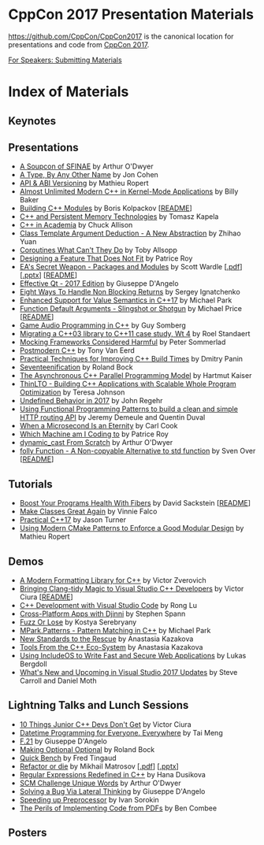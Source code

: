 CppCon 2017 Presentation Materials
==================================

https://github.com/CppCon/CppCon2017 is the canonical location for presentations
and code from [CppCon 2017](http://cppcon.org).

[For Speakers: Submitting Materials](Submitting.md)
# Index of Materials

## Keynotes 


## Presentations 

 - [A Soupcon of SFINAE](Presentations/A%20Soupcon%20of%20SFINAE/A%20Soupcon%20of%20SFINAE%20-%20Arthur%20O%27Dwyer%20-%20CppCon%202017.pdf) by Arthur O'Dwyer
 - [A Type, By Any Other Name](Presentations/A%20Type%2C%20By%20Any%20Other%20Name/A%20Type%2C%20By%20Any%20Other%20Name%20-%20Jon%20Cohen%20-%20CppCon%202017.pdf) by Jon Cohen
 - [API & ABI Versioning](Presentations/API%20%26%20ABI%20Versioning/API%20%26%20ABI%20Versioning%20-%20Mathieu%20Ropert%20-%20CppCon%202017.pdf) by Mathieu Ropert
 - [Almost Unlimited Modern C++ in Kernel-Mode Applications](Presentations/Almost%20Unlimited%20Modern%20C%2B%2B%20in%20Kernel-Mode%20Applications/Almost%20Unlimited%20Modern%20C%2B%2B%20in%20Kernel-Mode%20Applications%20-%20Billy%20Baker%20-%20CppCon%202017.pdf) by Billy Baker
 - [Building C++ Modules](Presentations/Building%20C%2B%2B%20Modules/Building%20C%2B%2B%20Modules%20-%20Boris%20Kolpackov%20-%20CppCon%202017.pdf) by Boris Kolpackov \[[README](Presentations/Building%20C%2B%2B%20Modules/README.md)\]
 - [C++ and Persistent Memory Technologies](Presentations/C%2B%2B%20and%20Persistent%20Memory%20Technologies/C%2B%2B%20and%20Persistent%20Memory%20Technologies%20-%20Tomasz%20Kapela%20-%20CppCon%202017.pdf) by Tomasz Kapela
 - [C++ in Academia](Presentations/C%2B%2B%20in%20Academia/C%2B%2B%20in%20Academia%20-%20Chuck%20Allison%20-%20CppCon%202017.pptx) by Chuck Allison
 - [Class Template Argument Deduction - A New Abstraction](Presentations/Class%20Template%20Argument%20Deduction%20-%20A%20New%20Abstraction/Class%20Template%20Argument%20Deduction%20-%20A%20New%20Abstraction%20-%20Zhihao%20Yuan%20-%20CppCon%202017.pdf) by Zhihao Yuan
 - [Coroutines What Can't They Do](Presentations/Coroutines%20What%20Can%27t%20They%20Do/Coroutines%20What%20Can%27t%20They%20Do%20-%20Toby%20Allsopp%20-%20CppCon%202017.pdf) by Toby Allsopp
 - [Designing a Feature That Does Not Fit](Presentations/Designing%20a%20Feature%20That%20Does%20Not%20Fit/Designing%20a%20Feature%20That%20Does%20Not%20Fit%20-%20Patrice%20Roy%20-%20CppCon%202017.pdf) by Patrice Roy
 - [EA's Secret Weapon - Packages and Modules](Presentations/EA%27s%20Secret%20Weapon%20-%20Packages%20and%20Modules/EA%27s%20Secret%20Weapon%20-%20Packages%20and%20Modules%20-%20Scott%20Wardle%20-%20CppCon%202017.pdf) by Scott Wardle \[[.pdf](Presentations/EA%27s%20Secret%20Weapon%20-%20Packages%20and%20Modules/EA%27s%20Secret%20Weapon%20-%20Packages%20and%20Modules%20-%20Scott%20Wardle%20-%20CppCon%202017.pdf)\] \[[.pptx](Presentations/EA%27s%20Secret%20Weapon%20-%20Packages%20and%20Modules/EA%27s%20Secret%20Weapon%20-%20Packages%20and%20Modules%20-%20Scott%20Wardle%20-%20CppCon%202017.pptx)\] \[[README](Presentations/EA%27s%20Secret%20Weapon%20-%20Packages%20and%20Modules/README.md)\]
 - [Effective Qt - 2017 Edition](Presentations/Effective%20Qt%20-%202017%20Edition/Effective%20Qt%20-%202017%20Edition%20-%20Giuseppe%20D%27Angelo%20-%20CppCon%202017.pdf) by Giuseppe D'Angelo
 - [Eight Ways To Handle Non Blocking Returns](Presentations/Eight%20Ways%20To%20Handle%20Non%20Blocking%20Returns/Eight%20Ways%20To%20Handle%20Non%20Blocking%20Returns%20-%20Sergey%20Ignatchenko%20-%20CppCon%202017.pdf) by Sergey Ignatchenko
 - [Enhanced Support for Value Semantics in C++17](Presentations/Enhanced%20Support%20for%20Value%20Semantics%20in%20C%2B%2B17/Enhanced%20Support%20for%20Value%20Semantics%20in%20C%2B%2B17%20-%20Michael%20Park%20-%20CppCon%202017.pdf) by Michael Park
 - [Function Default Arguments - Slingshot or Shotgun](Presentations/Function%20Default%20Arguments%20-%20Slingshot%20or%20Shotgun/Function%20Default%20Arguments%20-%20Slingshot%20or%20Shotgun%20-%20Michael%20Price%20-%20CppCon%202017.pdf) by Michael Price \[[README](Presentations/Function%20Default%20Arguments%20-%20Slingshot%20or%20Shotgun/README.md)\]
 - [Game Audio Programming in C++](Presentations/Game%20Audio%20Programming%20in%20C%2B%2B/Game%20Audio%20Programming%20in%20C%2B%2B%20-%20Guy%20Somberg%20-%20CppCon%202017.pdf) by Guy Somberg
 - [Migrating a C++03 library to C++11 case study, Wt 4](Presentations/Migrating%20a%20C%2B%2B03%20library%20to%20C%2B%2B11%20case%20study%2C%20Wt%204/Migrating%20a%20C%2B%2B03%20library%20to%20C%2B%2B11%20case%20study%2C%20Wt%204%20-%20Roel%20Standaert%20-%20CppCon%202017.pdf) by Roel Standaert
 - [Mocking Frameworks Considered Harmful](Presentations/Mocking%20Frameworks%20Considered%20Harmful/Mocking%20Frameworks%20Considered%20Harmful%20-%20Peter%20Sommerlad%20-%20CppCon%202017.pdf) by Peter Sommerlad
 - [Postmodern C++](Presentations/Postmodern%20C%2B%2B/Postmodern%20C%2B%2B%20-%20Tony%20Van%20Eerd%20-%20CppCon%202017.pdf) by Tony Van Eerd
 - [Practical Techniques for Improving C++ Build Times](Presentations/Practical%20Techniques%20for%20Improving%20C%2B%2B%20Build%20Times/Practical%20Techniques%20for%20Improving%20C%2B%2B%20Build%20Times%20-%20Dmitry%20Panin%20-%20CppCon%202017.pdf) by Dmitry Panin
 - [Seventeenification](Presentations/Seventeenification/Seventeenification%20-%20Roland%20Bock%20-%20CppCon%202017.pdf) by Roland Bock
 - [The Asynchronous C++ Parallel Programming Model](Presentations/The%20Asynchronous%20C%2B%2B%20Parallel%20Programming%20Model/The%20Asynchronous%20C%2B%2B%20Parallel%20Programming%20Model%20-%20Hartmut%20Kaiser%20-%20CppCon%202017.pdf) by Hartmut Kaiser
 - [ThinLTO - Building C++ Applications with Scalable Whole Program Optimization](Presentations/ThinLTO%20-%20Building%20C%2B%2B%20Applications%20with%20Scalable%20Whole%20Program%20Optimization/ThinLTO%20-%20Building%20C%2B%2B%20Applications%20with%20Scalable%20Whole%20Program%20Optimization%20-%20Teresa%20Johnson%20-%20CppCon%202017.pdf) by Teresa Johnson
 - [Undefined Behavior in 2017](Presentations/Undefined%20Behavior%20in%202017/Undefined%20Behavior%20in%202017%20-%20John%20Regehr%20-%20CppCon%202017.pdf) by John Regehr
 - [Using Functional Programming Patterns to build a clean and simple HTTP routing API](Presentations/Using%20Functional%20Programming%20Patterns%20to%20build%20a%20clean%20and%20simple%20HTTP%20routing%20API/Using%20Functional%20Programming%20Patterns%20to%20build%20a%20clean%20and%20simple%20HTTP%20routing%20API%20-%20Jeremy%20Demeule%20and%20Quentin%20Duval%20-%20CppCon%202017.pdf) by Jeremy Demeule and Quentin Duval
 - [When a Microsecond Is an Eternity](Presentations/When%20a%20Microsecond%20Is%20an%20Eternity/When%20a%20Microsecond%20Is%20an%20Eternity%20-%20Carl%20Cook%20-%20CppCon%202017.pdf) by Carl Cook
 - [Which Machine am I Coding to](Presentations/Which%20Machine%20am%20I%20Coding%20to/Which%20Machine%20am%20I%20Coding%20to%20-%20Patrice%20Roy%20-%20CppCon%202017.pdf) by Patrice Roy
 - [dynamic_cast From Scratch](Presentations/dynamic_cast%20From%20Scratch/dynamic_cast%20From%20Scratch%20-%20Arthur%20O%27Dwyer%20-%20CppCon%202017.pdf) by Arthur O'Dwyer
 - [folly Function - A Non-copyable Alternative to std function](Presentations/folly%20Function%20-%20A%20Non-copyable%20Alternative%20to%20std%20function/folly%20Function%20-%20A%20Non-copyable%20Alternative%20to%20std%20function%20-%20Sven%20Over%20-%20CppCon%202017.pdf) by Sven Over \[[README](Presentations/folly%20Function%20-%20A%20Non-copyable%20Alternative%20to%20std%20function/README.md)\]

## Tutorials 

 - [Boost Your Programs Health With Fibers](Tutorials/Boost%20Your%20Programs%20Health%20With%20Fibers/Boost%20Your%20Programs%20Health%20With%20Fibers%20-%20David%20Sackstein%20-%20CppCon%202017.pdf) by David Sackstein \[[README](Tutorials/Boost%20Your%20Programs%20Health%20With%20Fibers/README.md)\]
 - [Make Classes Great Again](Tutorials/Make%20Classes%20Great%20Again/Make%20Classes%20Great%20Again%20-%20Vinnie%20Falco%20-%20CppCon%202017.pdf) by Vinnie Falco
 - [Practical C++17](Tutorials/Practical%20C%2B%2B17/Practical%20C%2B%2B17%20-%20Jason%20Turner%20-%20CppCon%202017.pdf) by Jason Turner
 - [Using Modern CMake Patterns to Enforce a Good Modular Design](Tutorials/Using%20Modern%20CMake%20Patterns%20to%20Enforce%20a%20Good%20Modular%20Design/Using%20Modern%20CMake%20Patterns%20to%20Enforce%20a%20Good%20Modular%20Design%20-%20Mathieu%20Ropert%20-%20CppCon%202017.pdf) by Mathieu Ropert

## Demos 

 - [A Modern Formatting Library for C++](Demos/A%20Modern%20Formatting%20Library%20for%20C%2B%2B/A%20Modern%20Formatting%20Library%20for%20C%2B%2B%20-%20Victor%20Zverovich%20-%20CppCon%202017.pdf) by Victor Zverovich
 - [Bringing Clang-tidy Magic to Visual Studio C++ Developers](Demos/Bringing%20Clang-tidy%20Magic%20to%20Visual%20Studio%20C%2B%2B%20Developers/Bringing%20Clang-tidy%20Magic%20to%20Visual%20Studio%20C%2B%2B%20Developers%20-%20Victor%20Ciura%20-%20CppCon%202017.pdf) by Victor Ciura \[[README](Demos/Bringing%20Clang-tidy%20Magic%20to%20Visual%20Studio%20C%2B%2B%20Developers/README.md)\]
 - [C++ Development with Visual Studio Code](Demos/C%2B%2B%20Development%20with%20Visual%20Studio%20Code/C%2B%2B%20Development%20with%20Visual%20Studio%20Code%20-%20Rong%20Lu%20-%20CppCon%202017.pptx) by Rong Lu
 - [Cross-Platform Apps with Djinni](Demos/Cross-Platform%20Apps%20with%20Djinni/Cross-Platform%20Apps%20with%20Djinni%20-%20Stephen%20Spann%20-%20CppCon%202017.pdf) by Stephen Spann
 - [Fuzz Or Lose](Demos/Fuzz%20Or%20Lose/Fuzz%20Or%20Lose%20-%20Kostya%20Serebryany%20-%20CppCon%202017.pdf) by Kostya Serebryany
 - [MPark.Patterns - Pattern Matching in C++](Demos/MPark.Patterns%20-%20Pattern%20Matching%20in%20C%2B%2B/MPark.Patterns%20-%20Pattern%20Matching%20in%20C%2B%2B%20-%20Michael%20Park%20-%20CppCon%202017.pdf) by Michael Park
 - [New Standards to the Rescue](Demos/New%20Standards%20to%20the%20Rescue/New%20Standards%20to%20the%20Rescue%20-%20Anastasia%20Kazakova%20-%20CppCon%202017.pdf) by Anastasia Kazakova
 - [Tools From the C++ Eco-System](Demos/Tools%20From%20the%20C%2B%2B%20Eco-System/Tools%20From%20the%20C%2B%2B%20Eco-System%20-%20Anastasia%20Kazakova%20-%20CppCon%202017.pdf) by Anastasia Kazakova
 - [Using IncludeOS to Write Fast and Secure Web Applications](Demos/Using%20IncludeOS%20to%20Write%20Fast%20and%20Secure%20Web%20Applications/Using%20IncludeOS%20to%20Write%20Fast%20and%20Secure%20Web%20Applications%20-%20Lukas%20Bergdoll%20-%20CppCon%202017.pdf) by Lukas Bergdoll
 - [What's New and Upcoming in Visual Studio 2017 Updates](Demos/What%27s%20New%20and%20Upcoming%20in%20Visual%20Studio%202017%20Updates/What%27s%20New%20and%20Upcoming%20in%20Visual%20Studio%202017%20Updates%20-%20Steve%20Carroll%20and%20Daniel%20Moth%20-%20CppCon%202017.pptx) by Steve Carroll and Daniel Moth

## Lightning Talks and Lunch Sessions 

 - [10 Things Junior C++ Devs Don't Get](Lightning%20Talks%20and%20Lunch%20Sessions/10%20Things%20Junior%20C%2B%2B%20Devs%20Don%27t%20Get/10%20Things%20Junior%20C%2B%2B%20Devs%20Don%27t%20Get%20-%20Victor%20Ciura%20-%20CppCon%202017.pdf) by Victor Ciura
 - [Datetime Programming for Everyone. Everywhere](Lightning%20Talks%20and%20Lunch%20Sessions/Datetime%20Programming%20for%20Everyone.%20Everywhere/Datetime%20Programming%20for%20Everyone.%20Everywhere%20-%20Tai%20Meng%20-%20CppCon%202017.pdf) by Tai Meng
 - [F.21](Lightning%20Talks%20and%20Lunch%20Sessions/F.21/F.21%20-%20Giuseppe%20D%27Angelo%20-%20CppCon%202017.pdf) by Giuseppe D'Angelo
 - [Making Optional Optional](Lightning%20Talks%20and%20Lunch%20Sessions/Making%20Optional%20Optional/Making%20Optional%20Optional%20-%20Roland%20Bock%20-%20CppCon%202017.pdf) by Roland Bock
 - [Quick Bench](Lightning%20Talks%20and%20Lunch%20Sessions/Quick%20Bench/Quick%20Bench%20-%20Fred%20Tingaud%20-%20CppCon%202017.pdf) by Fred Tingaud
 - [Refactor or die](Lightning%20Talks%20and%20Lunch%20Sessions/Refactor%20or%20die/Refactor%20or%20die%20-%20Mikhail%20Matrosov%20-%20CppCon%202017.pdf) by Mikhail Matrosov \[[.pdf](Lightning%20Talks%20and%20Lunch%20Sessions/Refactor%20or%20die/Refactor%20or%20die%20-%20Mikhail%20Matrosov%20-%20CppCon%202017.pdf)\] \[[.pptx](Lightning%20Talks%20and%20Lunch%20Sessions/Refactor%20or%20die/Refactor%20or%20die%20-%20Mikhail%20Matrosov%20-%20CppCon%202017.pptx)\]
 - [Regular Expressions Redefined in C++](Lightning%20Talks%20and%20Lunch%20Sessions/Regular%20Expressions%20Redefined%20in%20C%2B%2B/Regular%20Expressions%20Redefined%20in%20C%2B%2B%20-%20Hana%20Dusikova%20-%20CppCon%202017.pdf) by Hana Dusikova
 - [SCM Challenge Unique Words](Lightning%20Talks%20and%20Lunch%20Sessions/SCM%20Challenge%20Unique%20Words/SCM%20Challenge%20Unique%20Words%20-%20Arthur%20O%27Dwyer%20-%20CppCon%202017.pdf) by Arthur O'Dwyer
 - [Solving a Bug Via Lateral Thinking](Lightning%20Talks%20and%20Lunch%20Sessions/Solving%20a%20Bug%20Via%20Lateral%20Thinking/Solving%20a%20Bug%20Via%20Lateral%20Thinking%20-%20Giuseppe%20D%27Angelo%20-%20CppCon%202017.pdf) by Giuseppe D'Angelo
 - [Speeding up Preprocessor](Lightning%20Talks%20and%20Lunch%20Sessions/Speeding%20up%20Preprocessor/Speeding%20up%20Preprocessor%20-%20Ivan%20Sorokin%20-%20CppCon%202017.pdf) by Ivan Sorokin
 - [The Perils of Implementing Code from PDFs](Lightning%20Talks%20and%20Lunch%20Sessions/The%20Perils%20of%20Implementing%20Code%20from%20PDFs/The%20Perils%20of%20Implementing%20Code%20from%20PDFs%20-%20Ben%20Combee%20-%20CppCon%202017.pdf) by Ben Combee

## Posters 

